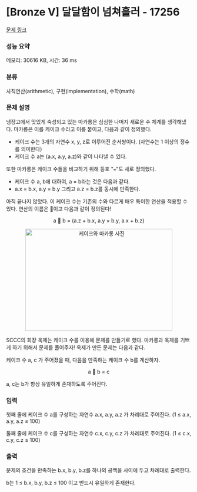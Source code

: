 # [Bronze V] 달달함이 넘쳐흘러 - 17256 

[문제 링크](https://www.acmicpc.net/problem/17256) 

### 성능 요약

메모리: 30616 KB, 시간: 36 ms

### 분류

사칙연산(arithmetic), 구현(implementation), 수학(math)

### 문제 설명

<p>냉장고에서 맛있게 숙성되고 있는 마카롱은 심심한 나머지 새로운 수 체계를 생각해냈다. 마카롱은 이를 케이크 수라고 이름 붙이고, 다음과 같이 정의했다.</p>

<ul>
	<li>케이크 수는 3개의 자연수 x, y, z로 이루어진 순서쌍이다. (자연수는 1 이상의 정수를 의미한다)</li>
	<li>케이크 수 a는 (a.x, a.y, a.z)와 같이 나타낼 수 있다.</li>
</ul>

<p>또한 마카롱은 케이크 수들을 비교하기 위해 등호 "<code>=</code>"도 새로 정의했다.</p>

<ul>
	<li>케이크 수 a, b에 대하여, a = b라는 것은 다음과 같다.</li>
	<li>a.x = b.x, a.y = b.y 그리고 a.z = b.z를 동시에 만족한다.</li>
</ul>

<p>아직 끝나지 않았다. 이 케이크 수는 기존의 수와 다르게 매우 특이한 연산을 적용할 수 있다. 연산의 이름은 🍰이고 다음과 같이 정의된다!</p>

<p style="text-align: center;">a 🍰 b = (a.z + b.x, a.y × b.y, a.x + b.z)</p>

<p style="text-align: center;"><img alt="케이크와 마카롱 사진" src="" style="height: 277px; width: 400px;"></p>

<p>SCCC의 회장 욱제는 케이크 수를 이용해 문제를 만들기로 했다. 마카롱과 욱제를 기쁘게 하기 위해서 문제를 풀어주자! 욱제가 만든 문제는 다음과 같다.</p>

<p>케이크 수 a, c 가 주어졌을 때, 다음을 만족하는 케이크 수 b를 계산하자.</p>

<p style="text-align: center;">a 🍰 b = c</p>

<p>a, c는 b가 항상 유일하게 존재하도록 주어진다.</p>

### 입력 

 <p>첫째 줄에 케이크 수 a를 구성하는 자연수 a.x, a.y, a.z 가 차례대로 주어진다. (1 ≤ a.x, a.y, a.z ≤ 100)</p>

<p>둘째 줄에 케이크 수 c를 구성하는 자연수 c.x, c.y, c.z 가 차례대로 주어진다. (1 ≤ c.x, c.y, c.z ≤ 100)</p>

### 출력 

 <p>문제의 조건을 만족하는 b.x, b.y, b.z를 하나의 공백을 사이에 두고 차례대로 출력한다.</p>

<p>b는 1 ≤ b.x, b.y, b.z ≤ 100 이고 반드시 유일하게 존재한다.</p>

